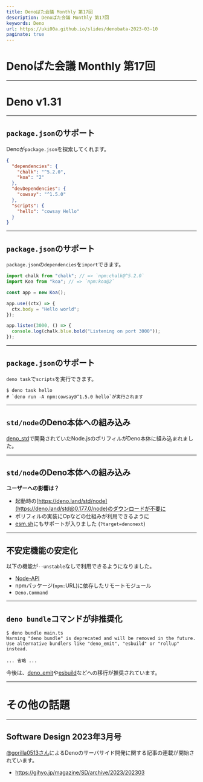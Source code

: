 ```yaml
---
title: Denoばた会議 Monthly 第17回
description: Denoばた会議 Monthly 第17回
keywords: Deno
url: https://uki00a.github.io/slides/denobata-2023-03-10
paginate: true
---
```


# Denoばた会議 Monthly 第17回

<!-- _class: lead -->

---

# Deno v1.31

<!-- _class: lead -->

---

## `package.json`のサポート

Denoが`package.json`を探索してくれます。

```json
{
  "dependencies": {
    "chalk": "^5.2.0",
    "koa": "2"
  },
  "devDependencies": {
    "cowsay": "^1.5.0"
  },
  "scripts": {
    "hello": "cowsay Hello"
  }
}
```

---

## `package.json`のサポート

`package.json`の`dependencies`を`import`できます。

```javascript
import chalk from "chalk"; // => `npm:chalk@^5.2.0`
import Koa from "koa"; // => `npm:koa@2`

const app = new Koa();

app.use((ctx) => {
  ctx.body = "Hello world";
});

app.listen(3000, () => {
  console.log(chalk.blue.bold("Listening on port 3000"));
});
```

---

## `package.json`のサポート

`deno task`で`scripts`を実行できます。

```shell
$ deno task hello
# `deno run -A npm:cowsay@^1.5.0 hello`が実行されます
```

---

## `std/node`のDeno本体への組み込み

[deno_std](https://deno.land/std)で開発されていたNode.jsのポリフィルがDeno本体に組み込まれました。

---

## `std/node`のDeno本体への組み込み

**ユーザーへの影響は？**

* 起動時の[https://deno.land/std/node](https://deno.land/std@0.177.0/node)のダウンロードが不要に
* ポリフィルの実装にOpなどの仕組みが利用できるように
* [esm.sh](https://github.com/ije/esm.sh/releases/tag/v108)にもサポートが入りました (`?target=denonext`)

---

## 不安定機能の安定化

以下の機能が`--unstable`なしで利用できるようになりました。

- [Node-API](https://nodejs.org/docs/latest-v18.x/api/n-api.html)
- npmパッケージ(`npm:`URL)に依存したリモートモジュール
- `Deno.Command`

---

## `deno bundle`コマンドが非推奨化

```shell
$ deno bundle main.ts
Warning "deno bundle" is deprecated and will be removed in the future.
Use alternative bundlers like "deno_emit", "esbuild" or "rollup" instead.

... 省略 ...
```

今後は、[deno_emit](https://github.com/denoland/deno_emit)や[esbuild](https://github.com/lucacasonato/esbuild_deno_loader)などへの移行が推奨されています。

---

# その他の話題

<!-- _class: lead -->

---

## Software Design 2023年3月号

[@gorilla0513さん](https://twitter.com/gorilla0513)によるDenoのサーバサイド開発に関する記事の連載が開始されています。

- https://gihyo.jp/magazine/SD/archive/2023/202303
